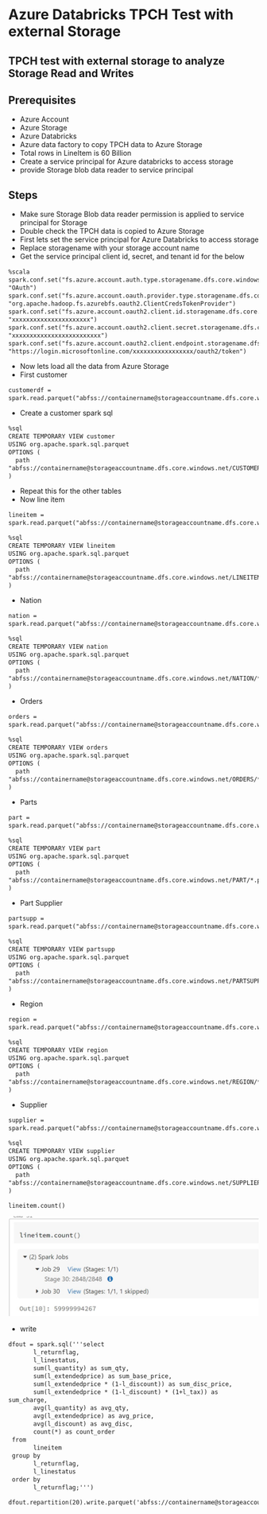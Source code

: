 # Azure Databricks TPCH Test with external Storage

## TPCH test with external storage to analyze Storage Read and Writes

## Prerequisites

- Azure Account
- Azure Storage
- Azure Databricks
- Azure data factory to copy TPCH data to Azure Storage
- Total rows in LineItem is 60 Billion
- Create a service principal for Azure databricks to access storage
- provide Storage blob data reader to service principal

## Steps

- Make sure Storage Blob data reader permission is applied to service principal for Storage
- Double check the TPCH data is copied to Azure Storage
- First lets set the service principal for Azure Databricks to access storage
- Replace storagename with your storage account name
- Get the service principal client id, secret, and tenant id for the below

```
%scala
spark.conf.set("fs.azure.account.auth.type.storagename.dfs.core.windows.net", "OAuth")
spark.conf.set("fs.azure.account.oauth.provider.type.storagename.dfs.core.windows.net", "org.apache.hadoop.fs.azurebfs.oauth2.ClientCredsTokenProvider")
spark.conf.set("fs.azure.account.oauth2.client.id.storagename.dfs.core.windows.net", "xxxxxxxxxxxxxxxxxxxxxx")
spark.conf.set("fs.azure.account.oauth2.client.secret.storagename.dfs.core.windows.net", "xxxxxxxxxxxxxxxxxxxxxxxxx")
spark.conf.set("fs.azure.account.oauth2.client.endpoint.storagename.dfs.core.windows.net", "https://login.microsoftonline.com/xxxxxxxxxxxxxxxxx/oauth2/token")
```

- Now lets load all the data from Azure Storage
- First customer

```
customerdf = spark.read.parquet("abfss://containername@storageaccountname.dfs.core.windows.net/CUSTOMER")
```

- Create a customer spark sql

```
%sql
CREATE TEMPORARY VIEW customer
USING org.apache.spark.sql.parquet
OPTIONS (
  path "abfss://containername@storageaccountname.dfs.core.windows.net/CUSTOMER/*.parquet"
)
```

- Repeat this for the other tables
- Now line item

```
lineitem = spark.read.parquet("abfss://containername@storageaccountname.dfs.core.windows.net/LINEITEM/*.parquet")
```

```
%sql
CREATE TEMPORARY VIEW lineitem
USING org.apache.spark.sql.parquet
OPTIONS (
  path "abfss://containername@storageaccountname.dfs.core.windows.net/LINEITEM/*.parquet"
)
```

- Nation

```
nation = spark.read.parquet("abfss://containername@storageaccountname.dfs.core.windows.net/NATION/*.parquet")
```

```
%sql
CREATE TEMPORARY VIEW nation
USING org.apache.spark.sql.parquet
OPTIONS (
  path "abfss://containername@storageaccountname.dfs.core.windows.net/NATION/*.parquet"
)
```

- Orders

```
orders = spark.read.parquet("abfss://containername@storageaccountname.dfs.core.windows.net/ORDERS/*.parquet")
```

```
%sql
CREATE TEMPORARY VIEW orders
USING org.apache.spark.sql.parquet
OPTIONS (
  path "abfss://containername@storageaccountname.dfs.core.windows.net/ORDERS/*.parquet"
)
```

- Parts

```
part = spark.read.parquet("abfss://containername@storageaccountname.dfs.core.windows.net/PART/*.parquet")
```

```
%sql
CREATE TEMPORARY VIEW part
USING org.apache.spark.sql.parquet
OPTIONS (
  path "abfss://containername@storageaccountname.dfs.core.windows.net/PART/*.parquet"
)
```

- Part Supplier

```
partsupp = spark.read.parquet("abfss://containername@storageaccountname.dfs.core.windows.net/PARTSUPP/*.parquet")
```

```
%sql
CREATE TEMPORARY VIEW partsupp
USING org.apache.spark.sql.parquet
OPTIONS (
  path "abfss://containername@storageaccountname.dfs.core.windows.net/PARTSUPP/*.parquet"
)
```

- Region

```
region = spark.read.parquet("abfss://containername@storageaccountname.dfs.core.windows.net/REGION/*.parquet")
```

```
%sql
CREATE TEMPORARY VIEW region
USING org.apache.spark.sql.parquet
OPTIONS (
  path "abfss://containername@storageaccountname.dfs.core.windows.net/REGION/*.parquet"
)
```

- Supplier

```
supplier = spark.read.parquet("abfss://containername@storageaccountname.dfs.core.windows.net/SUPPLIER/*.parquet")
```

```
%sql
CREATE TEMPORARY VIEW supplier
USING org.apache.spark.sql.parquet
OPTIONS (
  path "abfss://containername@storageaccountname.dfs.core.windows.net/SUPPLIER/*.parquet"
)
```

```
lineitem.count()
```

![Architecture](https://github.com/balakreshnan/Samples2022/blob/main/AzureDatabricks/images/tpch1.jpg "Architecture")

- write

```
dfout = spark.sql('''select
       l_returnflag,
       l_linestatus,
       sum(l_quantity) as sum_qty,
       sum(l_extendedprice) as sum_base_price,
       sum(l_extendedprice * (1-l_discount)) as sum_disc_price,
       sum(l_extendedprice * (1-l_discount) * (1+l_tax)) as sum_charge,
       avg(l_quantity) as avg_qty,
       avg(l_extendedprice) as avg_price,
       avg(l_discount) as avg_disc,
       count(*) as count_order
 from
       lineitem
 group by
       l_returnflag,
       l_linestatus
 order by
       l_returnflag;''')
```

```
dfout.repartition(20).write.parquet('abfss://containername@storageaccountname.dfs.core.windows.net/tpschoutput1/')
```